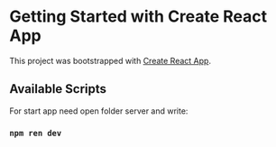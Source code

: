 # Getting Started with Create React App

This project was bootstrapped with [Create React App](https://github.com/facebook/create-react-app).

## Available Scripts

For start app need open folder server and write:

### `npm ren dev`
